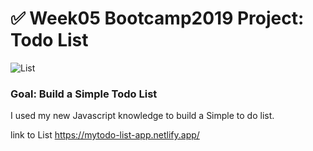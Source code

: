 # ✅ Week05 Bootcamp2019 Project: Todo List

![List](https://i.imgur.com/lA85nBr.png)


### Goal: Build a Simple Todo List

I used my new Javascript knowledge to build a Simple
to do list. 

link to List
https://mytodo-list-app.netlify.app/
